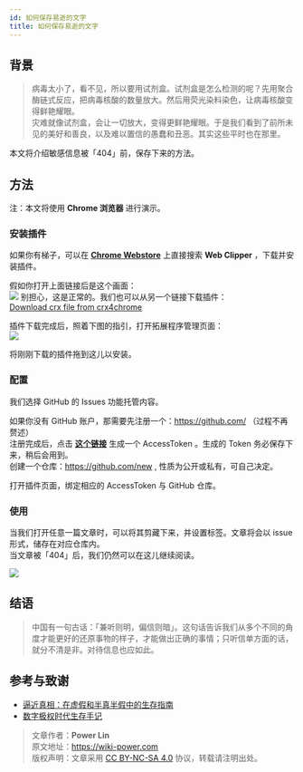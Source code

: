 ```yaml
---
id: 如何保存易逝的文字
title: 如何保存易逝的文字
---
```


## 背景

> 病毒太小了，看不见，所以要用试剂盒。试剂盒是怎么检测的呢？先用聚合酶链式反应，把病毒核酸的数量放大。然后用荧光染料染色，让病毒核酸变得鲜艳耀眼。  
> 灾难就像试剂盒，会让一切放大，变得更鲜艳耀眼。于是我们看到了前所未见的美好和善良，以及难以置信的愚蠢和丑恶。其实这些平时也在那里。

本文将介绍敏感信息被「404」前，保存下来的方法。

## 方法

注：本文将使用 **Chrome 浏览器** 进行演示。

### 安装插件

如果你有梯子，可以在 [**Chrome Webstore**](https://chrome.google.com/webstore/category/extensions?hl=zh-CN) 上直接搜索 **Web Clipper** ，下载并安装插件。

假如你打开上面链接后是这个画面：  
![](https://wiki-media-1253965369.cos.ap-guangzhou.myqcloud.com/img/20200207144241.png)
别担心，这是正常的。我们也可以从另一个链接下载插件：  
[Download crx file from crx4chrome](https://www.crx4chrome.com/go.php?p=169618&s=1&l=https%3A%2F%2Ff2.crx4chrome.com%2Fcrx.php%3Fi%3Dmhfbofiokmppgdliakminbgdgcmbhbac%26v%3D1.18.0)

插件下载完成后，照着下图的指引，打开拓展程序管理页面：  
![](https://wiki-media-1253965369.cos.ap-guangzhou.myqcloud.com/img/20200207144627.png)

将刚刚下载的插件拖到这儿以安装。

### 配置

我们选择 GitHub 的 Issues 功能托管内容。

如果你没有 GitHub 账户，那需要先注册一个：https://github.com/ （过程不再赘述）  
注册完成后，点击 [**这个链接**](https://github.com/settings/tokens/new?scopes=repo&description=Web%20Clipper) 生成一个 AccessToken 。生成的 Token 务必保存下来，稍后会用到。  
创建一个仓库：https://github.com/new , 性质为公开或私有，可自己决定。

打开插件页面，绑定相应的 AccessToken 与 GitHub 仓库。

### 使用

当我们打开任意一篇文章时，可以将其剪藏下来，并设置标签。文章将会以 issue 形式，储存在对应仓库内。  
当文章被「404」后，我们仍然可以在这儿继续阅读。

![](https://wiki-media-1253965369.cos.ap-guangzhou.myqcloud.com/img/20200207151224.png)

## 结语

> 中国有一句古话：「兼听则明，偏信则暗」。这句话告诉我们从多个不同的角度才能更好的还原事物的样子，才能做出正确的事情；只听信单方面的话，就分不清是非。对待信息也应如此。

## 参考与致谢

- [逼近真相：在虚假和半真半假中的生存指南](https://mp.weixin.qq.com/s?__biz=MzAxMjQwNDcxNQ==&mid=2649329422&idx=1&sn=7f104ad54b862e94e889b335540cf85b&chksm=83af7d8ab4d8f49cb965a02a0988190fb7ef3a2abc4dd2ba62ed94ba7b4ac22aa506b11e6cf2&mpshare=1&scene=1&srcid=&sharer_sharetime=1581056806984&sharer_shareid=57baeb2b96d0cff9b17ac2c15b36602b&key=89c13119caee7b32f577a3b86d4de27c26b06239fbe092655e565f03e63f6810b2a7f6265a6b06302d4f6bb40433ea11b14283b80af696e4ba859598cac6ba8ecf67e3f62417a1de3347aad106a5e70b&ascene=1&uin=MTk5MDUwOTA0Mg%3D%3D&devicetype=Windows+10&version=6208006f&lang=zh_CN&exportkey=AwreTiO%2BkLxNNC2wt4nS0xA%3D&pass_ticket=9ERj0119cqTkVmDsc4nP%2BPcvPRUOx3xYuJyu6%2Bei%2Bmn1pTPoSMBYPULl6wx76He3)
- [数字极权时代生存手记](https://g-rosidte.gitbook.io/record-of-survival-in-digital-totalitarian-era/v/shu-zi-ji-quan-shi-dai-sheng-cun-shou-ji/)



> 文章作者：**Power Lin**  
> 原文地址：<https://wiki-power.com>  
> 版权声明：文章采用 [CC BY-NC-SA 4.0](https://creativecommons.org/licenses/by/4.0/deed.zh) 协议，转载请注明出处。
